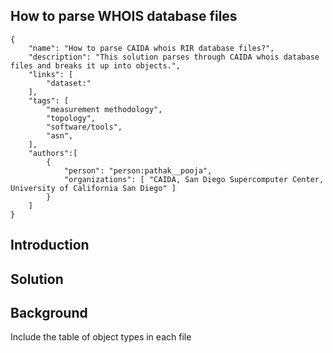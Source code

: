 
## How to parse WHOIS database files
~~~
{
    "name": "How to parse CAIDA whois RIR database files?",
    "description": "This solution parses through CAIDA whois database files and breaks it up into objects.",
    "links": [
        "dataset:"
    ],
    "tags": [
        "measurement methodology",
        "topology",
        "software/tools",
        "asn",
    ],
    "authors":[
        {
            "person": "person:pathak__pooja",
            "organizations": [ "CAIDA, San Diego Supercomputer Center, University of California San Diego" ]
        }
    ]
}
~~~

## Introduction 




## Solution 



## Background 

Include the table of object types in each file 
